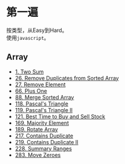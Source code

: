 # 第一遍
按类型，从Easy到Hard。  
使用`javascript`。

## Array
* [1. Two Sum](./1.md)
* [26. Remove Duplicates from Sorted Array](./26.md)
* [27. Remove Element](./27.md)
* [66. Plus One](./66.md)
* [88. Merge Sorted Array](./88.md)
* [118. Pascal's Triangle](./118.md)
* [119. Pascal's Triangle II](./119.md)
* [121. Best Time to Buy and Sell Stock](./121.md)
* [169. Majority Element](./169.md)
* [189. Rotate Array](./189.md)
* [217. Contains Duplicate](./217.md)
* [219. Contains Duplicate II](./219.md)
* [228. Summary Ranges](./228.md)
* [283. Move Zeroes](./283.md)
